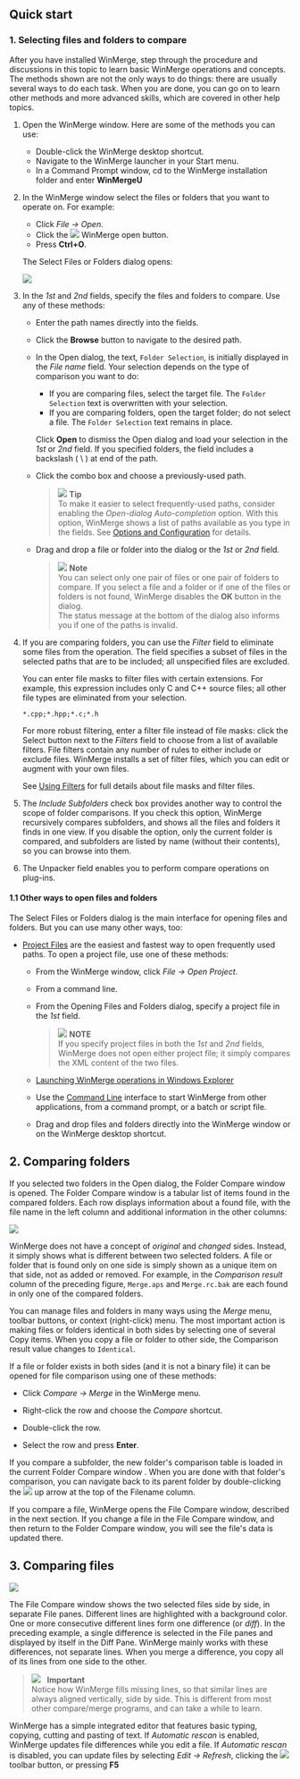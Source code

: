 Quick start
----

### 1. Selecting files and folders to compare

After you have installed WinMerge, step through the procedure and discussions in this topic to learn basic WinMerge operations and concepts. The methods shown are not the only ways to do things: there are usually several ways to do each task. When you are done, you can go on to learn
other methods and more advanced skills, which are covered in other help topics.

1. Open the WinMerge window. Here are some of the methods you can use:
     - Double-click the WinMerge desktop shortcut.
     - Navigate to the WinMerge launcher in your Start menu.
     - In a Command Prompt window, cd to the WinMerge installation folder and enter **WinMergeU**
 
2. In the WinMerge window select the files or folders that you want to operate on. For example:
      - Click *File &rarr; Open*.
      - Click the ![](./screenshots/open_icon.png) WinMerge open button.
      - Press **Ctrl+O**.  

      The Select Files or Folders dialog opens:

      ![](./screenshots/OpenDlg1.png)


3. In the *1st* and *2nd* fields, specify the files and folders to compare. Use any of these         methods:

      - Enter the path names directly into the fields.</para>
      - Click the **Browse** button to navigate to the desired path.

      - In the Open dialog, the text, `Folder Selection`, is initially displayed in the *File name* field. Your selection depends on the type of comparison you want to do:

          - If you are comparing files, select the target file. The `Folder Selection` text is overwritten with your selection.
          - If you are comparing folders, open the target folder; do not select a file. The `Folder Selection` text remains in place.

          Click **Open** to dismiss the Open dialog and load your selection in the *1st* or              *2nd* field. If you specified folders, the field includes a backslash ( \ ) at end of the path.

      - Click the combo box and choose a previously-used path.

        > ![](./images/tip.gif) **Tip** <br/> To make it easier to select frequently-used paths, consider enabling the *Open-dialog Auto-completion* option. With this option, WinMerge shows a list of paths available as you type in the fields. See [Options and Configuration](./Configuration.md) for details.

      - Drag and drop a file or folder into the dialog or the *1st* or *2nd* field.

        > ![](./images/note.gif) **Note** <br/> You can select only one pair of files or one pair of folders to compare. If you select a file and a folder or if one of the files or folders is not found, WinMerge disables the **OK** button in the dialog. <br/>
        The status message at the bottom of the dialog also informs you if one of the paths is invalid.

4. If you are comparing folders, you can use the *Filter* field to eliminate some files from the operation. The field specifies a subset of files in the selected paths that are to be included; all unspecified files are excluded.

      You can enter file masks to filter files with certain extensions.  For example, this expression includes only C and C++ source files; all other file types are eliminated from your selection.

      `*.cpp;*.hpp;*.c;*.h`

      For more robust filtering, enter a filter file instead of file masks: click the Select button next to the *Filters* field to choose from a list of available filters. File filters contain any number of rules to either include or exclude files. WinMerge installs a set of filter files, which you can edit or augment with your own files.

      See [Using Filters](./Filters.md) for full details about file masks and filter files.

5. The *Include Subfolders* check box provides another way to control the scope of folder comparisons. If you check this option, WinMerge recursively compares subfolders, and shows all the files and folders it finds in one view. If you disable the option, only the current folder is compared, and subfolders are listed by name (without their contents), so you can browse into them.

6. The Unpacker field enables you to perform compare operations on plug-ins.

#### 1.1 Other ways to open files and folders<indexterm>

   The Select Files or Folders dialog is the main interface for opening files and folders. But you can use many other ways, too:

   - [Project Files](OpenPaths_project) are the easiest and fastest way to open frequently used paths. To open a project file, use one of these methods:

       - From the WinMerge window, click *File &rarr; Open Project*.

       - From a command line.

       - From the Opening Files and Folders dialog, specify a project file in the *1st* field.

         > ![](./images/note.gif) **NOTE** <br/> If you specify project files in both the  *1st* and *2nd* fields,  WinMerge does not open either project file; it simply compares the XML content of the two files.

       - [Launching WinMerge operations in Windows Explorer](./Open_paths.md)

       - Use the [Command Line](./Command_line) interface to start WinMerge from other applications, from a command prompt, or a batch or script file.

       - Drag and drop files and folders directly into the WinMerge window or on the WinMerge desktop shortcut.
 
## 2. Comparing folders

If you selected two folders in the Open dialog, the Folder Compare window is opened. The Folder Compare window is a tabular list of items found in the compared folders. Each row displays information about a found file, with the file name in the left column and additional information in the other columns:

![](./screenshots/foldercomp1.png)

 WinMerge does not have a concept of *original* and *changed* sides. Instead, it simply shows what is different between two selected folders. A file or folder that is found only on one side is simply shown as a unique item on that side, not as added or removed. For example, in the *Comparison result* column of the preceding figure, `Merge.aps` and `Merge.rc.bak` are each found in only one of the compared folders.

You can manage files and folders in many ways using the *Merge* menu, toolbar buttons, or context (right-click) menu. The most important action is making files or folders identical in both sides by selecting one of several Copy items. When you copy a file or folder to other side, the Comparison result value changes to `Identical`.

If a file or folder exists in both sides (and it is not a binary file) it can be opened for file comparison using one of these methods:

   - Click *Compare &rarr; Merge* in the WinMerge menu.

   - Right-click the row and choose the *Compare* shortcut.

   - Double-click the row.

   - Select the row and press **Enter**.

If you compare a subfolder, the new folder's comparison table is loaded in the current Folder Compare window . When you are done with that folder's comparison, you can navigate back to its parent folder by double-clicking the ![](screenshots/nav_uparrow_btn.png) up arrow at the top of the Filename column.

If you compare a file, WinMerge opens the File Compare window, described in the next section. If you change a file in the File Compare window, and then return to the Folder Compare window, you will see the file's data is updated there.


## 3. Comparing files

![](./screenshots/filecomp1.png)

The File Compare window shows the two selected files side by side, in separate File panes. Different lines are highlighted with a background color. One or more consecutive different lines form one difference (or *diff*). In the preceding example, a single difference is selected in the File panes and displayed by itself in the Diff Pane. WinMerge mainly works with these differences, not separate lines. When you merge a difference, you copy all of its lines from one side to the other.

> ![](./images/important.gif) &nbsp; **Important** <br/> Notice how WinMerge fills missing lines, so that similar lines are always aligned vertically, side by side. This is different from most other compare/merge programs, and can take a while to learn.

WinMerge has a simple integrated editor that features basic typing, copying, cutting and pasting of text. If *Automatic rescan* is enabled, WinMerge updates file differences while you edit a file. If *Automatic rescan* is disabled, you can update files by selecting *Edit &rarr; Refresh*, clicking the ![](./Screenshots/refresh_btn.png) toolbar button, or pressing **F5**
    
    